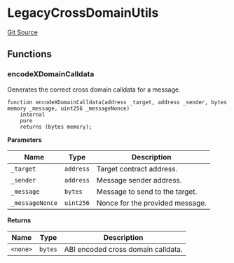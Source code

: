 # LegacyCrossDomainUtils
[Git Source](https://github.com/ethereum-optimism/optimism/blob/f7b73857601914eeea6fc4c1ba46ae99ca744d97/contracts/libraries/LegacyCrossDomainUtils.sol)


## Functions
### encodeXDomainCalldata

Generates the correct cross domain calldata for a message.


```solidity
function encodeXDomainCalldata(address _target, address _sender, bytes memory _message, uint256 _messageNonce)
    internal
    pure
    returns (bytes memory);
```
**Parameters**

|Name|Type|Description|
|----|----|-----------|
|`_target`|`address`|Target contract address.|
|`_sender`|`address`|Message sender address.|
|`_message`|`bytes`|Message to send to the target.|
|`_messageNonce`|`uint256`|Nonce for the provided message.|

**Returns**

|Name|Type|Description|
|----|----|-----------|
|`<none>`|`bytes`|ABI encoded cross domain calldata.|


